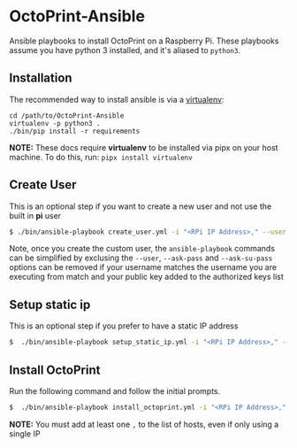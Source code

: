 OctoPrint-Ansible
=================

Ansible playbooks to install OctoPrint on a Raspberry Pi. These playbooks assume you have
python 3 installed, and it's aliased to `python3`.

Installation
------------

The recommended way to install ansible is via a [virtualenv](https://virtualenv.pypa.io/en/latest/installation.html#):

    cd /path/to/OctoPrint-Ansible
    virtualenv -p python3 .
    ./bin/pip install -r requirements

**NOTE:** These docs require **virtualenv** to be installed via pipx on your host machine. To do this,
run: `pipx install virtualenv`

Create User
-----------
This is an optional step if you want to create a new user and not use the 
built in **pi** user

```bash
$ ./bin/ansible-playbook create_user.yml -i "<RPi IP Address>," --user pi --ask-pass --ask-su-pass
```

Note, once you create the custom user, the `ansible-playbook` commands can be 
simplified by exclusing the `--user`, `--ask-pass` and `--ask-su-pass` options 
can be removed if your username matches the username you are executing from 
match and your public key added to the authorized keys list

Setup static ip
---------------
This is an optional step if you prefer to have a static IP address

```bash
$  ./bin/ansible-playbook setup_static_ip.yml -i "<RPi IP Address>," --user <username> --ask-pass --ask-su-pass
```

Install OctoPrint
-----------------
Run the following command and follow the initial prompts.
```bash
$  ./bin/ansible-playbook install_octoprint.yml -i "<RPi IP Address>," --user <username> --ask-pass --ask-su-pass
```

**NOTE:** You must add at least one `,` to the list of hosts, even if only using a single IP 